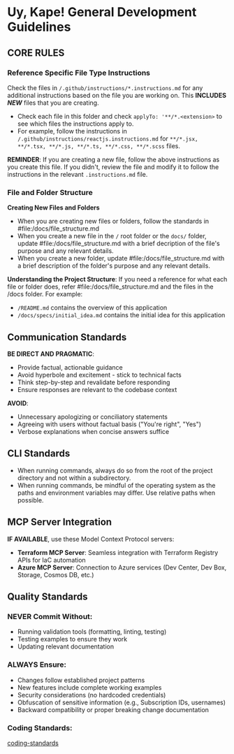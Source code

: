 # Uy, Kape! General Development Guidelines

## **CORE RULES**

### Reference Specific File Type Instructions
Check the files in `/.github/instructions/*.instructions.md` for any additional instructions based on the file you are working on. This **INCLUDES _NEW_** files that you are creating. 
- Check each file in this folder and check `applyTo: '**/*.<extension>` to see which files the instructions apply to.
- For example, follow the instructions in `/.github/instructions/reactjs.instructions.md` for `**/*.jsx, **/*.tsx, **/*.js, **/*.ts, **/*.css, **/*.scss` files.

**REMINDER**: If you are creating a new file, follow the above instructions as you create this file. If you didn't, review the file and modify it to follow the instructions in the relevant `.instructions.md` file.


### File and Folder Structure

**Creating New Files and Folders**
- When you are creating new files or folders, follow the standards in #file:/docs/file_structure.md
- When you create a new file in the `/` root folder or the `docs/` folder, update #file:/docs/file_structure.md with a brief decription of the file's purpose and any relevant details.
- When you create a new folder, update #file:/docs/file_structure.md with a brief description of the folder's purpose and any relevant details.

**Understanding the Project Structure**:
If you need a reference for what each file or folder does, refer #file:/docs/file_structure.md and the files in the /docs folder.
For example:
- `/README.md` contains the overview of this application
- `/docs/specs/initial_idea.md` contains the initial idea for this application

## Communication Standards

**BE DIRECT AND PRAGMATIC**:
- Provide factual, actionable guidance
- Avoid hyperbole and excitement - stick to technical facts
- Think step-by-step and revalidate before responding
- Ensure responses are relevant to the codebase context

**AVOID**:
- Unnecessary apologizing or conciliatory statements
- Agreeing with users without factual basis ("You're right", "Yes")
- Verbose explanations when concise answers suffice

## CLI Standards

- When running commands, always do so from the root of the project directory and not within a subdirectory.
- When running commands, be mindful of the operating system as the paths and environment variables may differ. Use relative paths when possible.

## MCP Server Integration

**IF AVAILABLE**, use these Model Context Protocol servers:

- **Terraform MCP Server**: Seamless integration with Terraform Registry APIs for IaC automation
- **Azure MCP Server**: Connection to Azure services (Dev Center, Dev Box, Storage, Cosmos DB, etc.)

## Quality Standards

### **NEVER** Commit Without:
- Running validation tools (formatting, linting, testing)
- Testing examples to ensure they work  
- Updating relevant documentation

### **ALWAYS** Ensure:
- Changes follow established project patterns
- New features include complete working examples
- Security considerations (no hardcoded credentials)
- Obfuscation of sensitive information (e.g., Subscription  IDs, usernames)
- Backward compatibility or proper breaking change documentation

### Coding Standards:
[coding-standards](/.github/prompt-snippets/coding-standards.md)